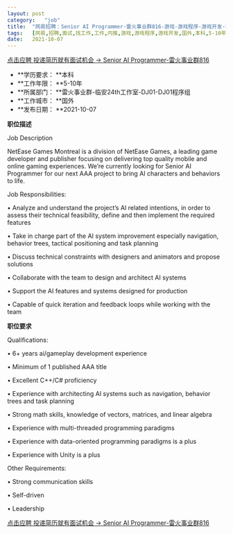 ```yaml
---
layout:	post
category:	"job"
title:	"网易招聘：Senior AI Programmer-雷火事业群816-游戏-游戏程序-游戏开发-国外本科5-10年"
tags:	[网易,招聘,面试,找工作,工作,内推,游戏,游戏程序,游戏开发,国外,本科,5-10年]
date:	2021-10-07
---
```


[点击应聘 投递简历就有面试机会 ->  Senior AI Programmer-雷火事业群816](http://mobile.bole.netease.com/bole/boleDetail?id=27191&employeeId=346f03c3cda5f04c&key=all)



- **学历要求： **本科
- **工作年限： **5-10年
- **所属部门： **雷火事业群-临安24th工作室-DJ01-DJ01程序组
- **工作城市： **国外
- **发布日期： **2021-10-07



**职位描述**

Job Description

NetEase Games Montreal is a division of NetEase Games, a leading game developer and publisher focusing on delivering top quality mobile and online gaming experiences. We’re currently looking for Senior AI Programmer for our next AAA project to bring AI characters and behaviors to life.



Job Responsibilities:

•	Analyze and understand the project’s AI related intentions, in order to assess their technical feasibility, define and then implement the required features

•	Take in charge part of the AI system improvement especially navigation, behavior trees, tactical positioning and task planning

•	Discuss technical constraints with designers and animators and propose solutions

•	Collaborate with the team to design and architect AI systems

•	Support the AI features and systems designed for production

•	Capable of quick iteration and feedback loops while working with the team



**职位要求**

Qualifications:

•	6+ years ai/gameplay development experience

•	Minimum of 1 published AAA title

•	Excellent C++/C# proficiency

•	Experience with architecting AI systems such as navigation, behavior trees and task planning

•	Strong math skills, knowledge of vectors, matrices, and linear algebra

•	Experience with multi-threaded programming paradigms

•	Experience with data-oriented programming paradigms is a plus

•	Experience with Unity is a plus



Other Requirements:

•	Strong communication skills

•	Self-driven

•	Leadership



[点击应聘 投递简历就有面试机会 ->  Senior AI Programmer-雷火事业群816](http://mobile.bole.netease.com/bole/boleDetail?id=27191&employeeId=346f03c3cda5f04c&key=all)